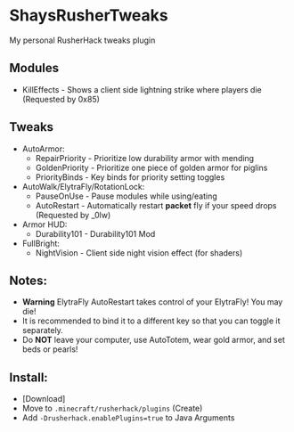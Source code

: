  
# ShaysRusherTweaks

My personal RusherHack tweaks plugin

## Modules
- KillEffects - Shows a client side lightning strike where players die (Requested by 0x85)

## Tweaks
- AutoArmor:
  - RepairPriority - Prioritize low durability armor with mending
  - GoldenPriority - Prioritize one piece of golden armor for piglins
  - PriorityBinds - Key binds for priority setting toggles
- AutoWalk/ElytraFly/RotationLock:
  - PauseOnUse - Pause modules while using/eating
  - AutoRestart - Automatically restart **packet** fly if your speed drops (Requested by _0lw)
- Armor HUD:
  - Durability101 - Durability101 Mod
- FullBright:
  - NightVision - Client side night vision effect (for shaders)

## Notes:
- **Warning** ElytraFly AutoRestart takes control of your ElytraFly! You may die!
- It is recommended to bind it to a different key so that you can toggle it separately.
- Do **NOT** leave your computer, use AutoTotem, wear gold armor, and set beds or pearls!

## Install:
- [Download]
- Move to `.minecraft/rusherhack/plugins` (Create)
- Add `-Drusherhack.enablePlugins=true` to Java Arguments